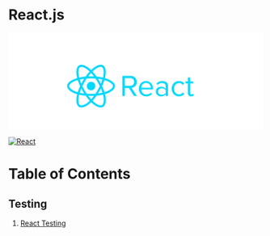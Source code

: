 # React.js

[![reactjs](../../../assets/images/reactjs.png)](https://reactjs.org/)

[![React](https://img.shields.io/badge/Docs-react-%2320232a.svg?style=flat&logo=react&logoColor=%2361DAFB)](https://reactjs.org/docs/getting-started.html)

# Table of Contents

## Testing

1. [React Testing](../../../testing/react/javascript.react-js.testing.react-testing-crash-course.md)
